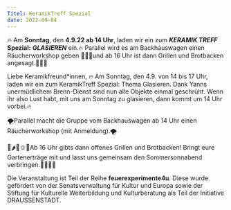 ```yaml
---
Titel: KeramikTreff Spezial
date: 2022-09-04
---
```


🔥 Am **Sonntag**, den **4.9.22 ab 14 Uhr**, laden wir ein zum ***KERAMIK TREFF*** **Spezial:** ***GLASIEREN*** ein.🔥 Parallel wird es am Backhauswagen einen Räucherworkshop geben 🍆🧄🧅und ab 16 Uhr ist dann Grillen und Brotbacken angesagt.🌽🥕🥦

Liebe Keramikfreund*innen,
🔥 Am Sonntag, den 4.9. von 14 bis 17 Uhr, laden wir ein zum KeramikTreff Spezial: Thema Glasieren.
Dank Yanns unermüdlichem Brenn-Dienst sind nun alle Objekte einmal geschrüht.
Wenn ihr also Lust habt, mit uns am Sonntag zu glasieren, dann kommt um 14 Uhr vorbei.🔥

🌪Parallel macht die Gruppe vom Backhauswagen ab 14 Uhr einen Räucherworkshop (mit Anmeldung).🌪

🍆🌶🧄🫑🧅Ab 16 Uhr gibts dann offenes Grillen und Brotbacken! Bringt eure Gartenerträge mit und lasst uns gemeinsam den Sommersonnabend verbringen.🌽🥕🍅🥦

Die Veranstaltung ist Teil der Reihe **feuerexperimente4u**. Diese wurde gefördert von der Senatsverwaltung für Kultur und Europa sowie der Stiftung für Kulturelle Weiterbildung und Kulturberatung als Teil der Initiative DRAUSSENSTADT. 
